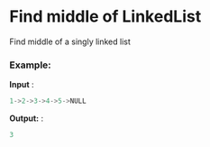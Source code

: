 # Find middle of LinkedList

Find middle of a singly linked list

### Example:
**Input** : 

  ``` java
1->2->3->4->5->NULL
   ``` 
   
**Output:** : 

  ``` java
3
   ```
